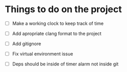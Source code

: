 # Things to do on the project
- [ ] Make a working clock to keep track of time
- [ ] Add apropriate clang format to the project
- [ ] Add gitignore
- [ ] Fix virtual environment issue
- [ ] Deps should be inside of timer alarm not  inside git


